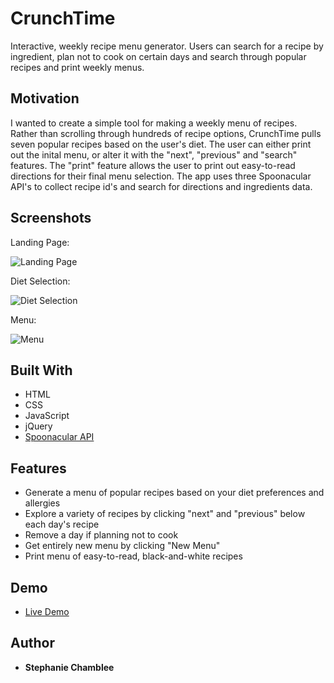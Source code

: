 # CrunchTime

Interactive, weekly recipe menu generator. Users can search for a recipe by ingredient, plan not to cook on certain days and search through popular recipes and print weekly menus.

## Motivation

I wanted to create a simple tool for making a weekly menu of recipes. Rather than scrolling through hundreds of recipe options, CrunchTime pulls seven popular recipes based on the user's diet. The user can either print out the inital menu, or alter it with the "next", "previous" and "search" features. The "print" feature allows the user to print out easy-to-read directions for their final menu selection. The app uses three Spoonacular API's to collect recipe id's and search for directions and ingredients data.

## Screenshots

Landing Page:

![Landing Page](http://i65.tinypic.com/33yhlxh.jpg)

Diet Selection:

![Diet Selection](http://i64.tinypic.com/dyvjau.jpg)

Menu:

![Menu](http://i67.tinypic.com/2wpm7bs.jpg)

## Built With

* HTML
* CSS
* JavaScript
* jQuery
* [Spoonacular API](https://market.mashape.com/spoonacular/recipe-food-nutrition/)

## Features

* Generate a menu of popular recipes based on your diet preferences and allergies
* Explore a variety of recipes by clicking "next" and "previous" below each day's recipe
* Remove a day if planning not to cook
* Get entirely new menu by clicking "New Menu"
* Print menu of easy-to-read, black-and-white recipes

## Demo

- [Live Demo](https://schamblee.github.io/CrunchTime-Menu-Generator/)

## Author

* **Stephanie Chamblee** 